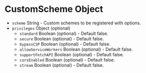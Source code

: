 # CustomScheme Object

* `scheme` String - Custom schemes to be registered with options.
* `privileges` Object (optional)
  * `standard` Boolean (optional) - Default false.
  * `secure` Boolean (optional) - Default false.
  * `bypassCSP` Boolean (optional) - Default false.
  * `allowServiceWorkers` Boolean (optional) - Default false.
  * `supportFetchAPI` Boolean (optional) - Default false.
  * `corsEnabled` Boolean (optional) - Default false.
  * `stream` Boolean (optional) - Default false.
